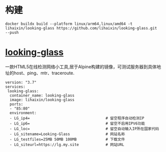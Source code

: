
# 构建
```
docker buildx build --platform linux/arm64,linux/amd64 -t lihaixin/looking-glass https://github.com/lihaixin/looking-glass.git  --push
```


# [looking-glass](https://github.com/telephone/LookingGlass)

一款HTML5在线检测网络小工具,居于Alpine构建的镜像，可测试服务器到具体地址的host、ping、mtr、traceroute.
```
version: "3.7"
services:
 looking-glass:
  container_name: looking-glass
  image: lihaixin/looking-glass
  ports:
  - "85:80"
  environment:
  - LG_ip4=                                  # 留空程序自动检测IP
  - LG_ip6=                                  # 留空不启用IPV6功能
  - LG_loc=                                  # 留空自动输入IP所在国家代码
  - LG_sitename=Looking-Glass                # 网站名称
  - LG_testfiles=25MB 50MB 100MB             # 下载文件
  - LG_siteurl=https://lg.my.site            # 网站URL
 
```
